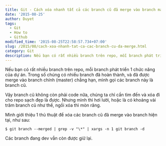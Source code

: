 ```yaml
---
title: Git - Cách xóa nhanh tất cả các branch cũ đã merge vào branch master
date: '2015-08-25'
author: Duyet
tags:
  - Git
  - How to
  - Github
modified_time: '2015-08-25T22:58:57.734+07:00'
slug: /2015/08/cach-xoa-nhanh-tat-ca-cac-branch-cu-da-merge.html
category: Git
description: Nếu bạn có rất nhiều branch trên repo, mỗi branch phát triển 1 chức năng của dự án. Trong số chúng có nhiều branch đã hoàn thành, và đã được merge vào branch chính (master) chẳng hạn, mình gọi các branch này là branch cũ.
---
```


Nếu bạn có rất nhiều branch trên repo, mỗi branch phát triển 1 chức năng của dự án. Trong số chúng có nhiều branch đã hoàn thành, và đã được merge vào branch chính (master) chẳng hạn, mình gọi các branch này là branch cũ.

Vậy branch cũ không còn phải code nữa, chúng ta chỉ cần tìm đến và xóa đi cho repo sạch đẹp là được. Nhưng mình thì hơi lười, hoặc là có khoảng vài trăm branch cũ như thế, ngồi xóa thì mòn răng.

Mình giới thiệu 1 thủ thuật để xóa các branch cũ đã merge vào branch hiện tại, như sau:

```
$ git branch --merged | grep -v "\*" | xargs -n 1 git branch -d
```

Các branch đang dev vẫn còn được giữ lại.
